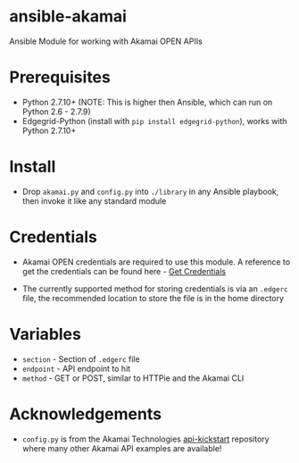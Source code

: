 # ansible-akamai
Ansible Module for working with Akamai OPEN APIIs

# Prerequisites
- Python 2.7.10+ (NOTE:  This is higher then Ansible, which can run on Python 2.6 - 2.7.9)
- Edgegrid-Python (install with `pip install edgegrid-python`), works with Python 2.7.10+

# Install
- Drop `akamai.py` and `config.py` into `./library` in any Ansible playbook, then invoke it like any standard module

# Credentials
- Akamai OPEN credentials are required to use this module.  A reference to get the credentials can be found here - [Get Credentials](https://developer.akamai.com/introduction/Prov_Creds.htm)

- The currently supported method for storing credentials is via an `.edgerc` file, the recommended location to store the file is in the home directory

# Variables
- `section` - Section of `.edgerc` file
- `endpoint` - API endpoint to hit
- `method` - GET or POST, similar to HTTPie and the Akamai CLI

# Acknowledgements
- `config.py` is from the Akamai Technologies [api-kickstart](https://github.com/akamai/api-kickstart) repository where many other Akamai API examples are available!
